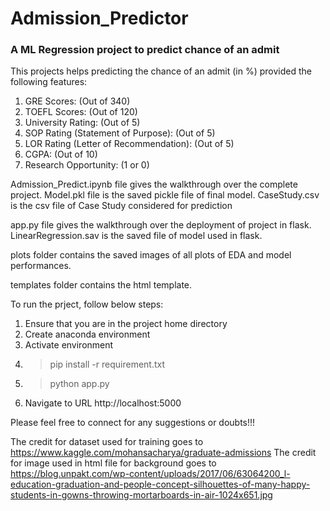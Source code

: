# Admission_Predictor
### A ML Regression project to predict chance of an admit

This projects helps predicting the chance of an admit (in %) provided the following features:
1. GRE Scores: (Out of 340)
2. TOEFL Scores: (Out of 120)
3. University Rating: (Out of 5)
4. SOP Rating (Statement of Purpose): (Out of 5)
5. LOR Rating (Letter of Recommendation): (Out of 5)
6. CGPA: (Out of 10)
7. Research Opportunity:  (1 or 0)


Admission_Predict.ipynb file gives the walkthrough over the complete project. 
Model.pkl file is the saved pickle file of final model.
CaseStudy.csv is the csv file of Case Study considered for prediction

app.py file gives the walkthrough over the deployment of project in flask. 
LinearRegression.sav is the saved file of model used in flask.

plots folder contains the saved images of all plots of EDA and model performances.

templates folder contains the html template.


To run the prject, follow below steps:
1.  Ensure that you are in the project home directory
2.  Create anaconda environment
3.  Activate environment
4.  >pip install -r requirement.txt
5.  >python app.py
6.  Navigate to URL http://localhost:5000


Please feel free to connect for any suggestions or doubts!!!


The credit for dataset used for training goes to https://www.kaggle.com/mohansacharya/graduate-admissions
The credit for image used in html file for background goes to https://blog.unpakt.com/wp-content/uploads/2017/06/63064200_l-education-graduation-and-people-concept-silhouettes-of-many-happy-students-in-gowns-throwing-mortarboards-in-air-1024x651.jpg
